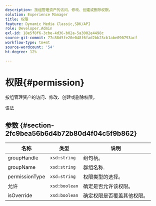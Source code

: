 ```yaml
---
description: 按组管理资产的访问、修改、创建或删除权限。
solution: Experience Manager
title: 权限
feature: Dynamic Media Classic,SDK/API
role: Developer,Admin
exl-id: 18e5f8f6-3cbe-4d36-b02a-5a3002e4498c
source-git-commit: 77c88d5fe20e048f6fad2bb23cb1abe090793acf
workflow-type: tm+mt
source-wordcount: '54'
ht-degree: 12%

---
```


# 权限{#permission}

按组管理资产的访问、修改、创建或删除权限。

语法

## 参数 {#section-2fc9bea56b6d4b72b80d4f04c5f9b862}

| 名称 | 类型 | 说明 |
|---|---|---|
| groupHandle | `xsd:string` | 组句柄。 |
| groupName | `xsd:string` | 群组名称. |
| permissionType | `xsd:string` | 权限类型的选择。 |
| 允许 | `xsd:boolean` | 确定是否允许该权限。 |
| isOverride | `xsd:boolean` | 确定权限是否覆盖其他权限。 |

